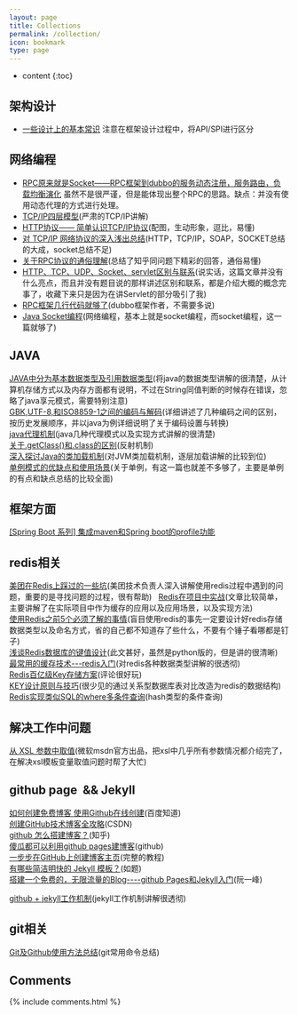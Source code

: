 ```yaml
---
layout: page
title: Collections
permalink: /collection/
icon: bookmark
type: page
---
```


* content
{:toc}

## 架构设计

* [一些设计上的基本常识](http://javatar.iteye.com/blog/706098)
    注意在框架设计过程中，将API/SPI进行区分

## 网络编程

* [RPC原来就是Socket——RPC框架到dubbo的服务动态注册，服务路由，负载均衡演化](http://www.cnblogs.com/intsmaze/p/6058765.html)
    虽然不是很严谨，但是能体现出整个RPC的思路。缺点：并没有使用动态代理的方式进行处理。
* [TCP/IP四层模型](http://www.cnblogs.com/BlueTzar/articles/811160.html)(严肃的TCP/IP讲解)  
* [HTTP协议—— 简单认识TCP/IP协议](http://www.cnblogs.com/roverliang/p/5176456.html)(配图，生动形象，逗比，易懂)  
* [对 TCP/IP 网络协议的深入浅出总结](http://blog.jobbole.com/74795/)(HTTP，TCP/IP，SOAP，SOCKET总结的大成，socket总结不足)  
* [关于RPC协议的通俗理解](http://blog.csdn.net/huangjin0507/article/details/52199349)(总结了知乎同问题下精彩的回答，通俗易懂)  
* [HTTP、TCP、UDP、Socket、servlet区别与联系](http://blog.csdn.net/wabiaozia/article/details/54571874)(说实话，这篇文章并没有什么亮点，而且并没有题目说的那样讲述区别和联系，都是介绍大概的概念完事了，收藏下来只是因为在讲Servlet的部分吸引了我)  
* [RPC框架几行代码就够了](http://javatar.iteye.com/blog/1123915)(dubbo框架作者，不需要多说)  
* [Java Socket编程](http://www.cnblogs.com/wnlja/p/4366402.html)(网络编程，基本上就是socket编程，而socket编程，这一篇就够了)

## JAVA

[JAVA中分为基本数据类型及引用数据类型](http://www.cnblogs.com/dubo-/p/5565677.html)(将java的数据类型讲解的很清楚，从计算机存储方式以及内存方面都有说明，不过在String同值判断的时候存在错误，忽略了java享元模式，需要特别注意)    
[GBK,UTF-8,和ISO8859-1之间的编码与解码](http://blog.csdn.net/xiongchao2011/article/details/7276834)(详细讲述了几种编码之间的区别，按历史发展顺序，并以java为例详细说明了关于编码设置与转换)  
[java代理机制](http://www.cnblogs.com/machine/archive/2013/02/21/2921345.html)(java几种代理模式以及实现方式讲解的很清楚)  
[关于.getClass()和.class的区别](http://blog.csdn.net/qianzhiyong111/article/details/7320879)(反射机制)  
[深入探讨Java的类加载机制](http://www.blogjava.net/William/archive/2006/08/25/65804.html)(对JVM类加载机制，逐层加载讲解的比较到位)  
[单例模式的优缺点和使用场景](http://www.cnblogs.com/damsoft/p/6105122.html)(关于单例，有这一篇也就差不多够了，主要是单例的有点和缺点总结的比较全面)

## 框架方面

[[Spring Boot 系列] 集成maven和Spring boot的profile功能](http://blog.csdn.net/lihe2008125/article/details/50443491)

## redis相关

[美团在Redis上踩过的一些坑](http://blog.csdn.net//chenleixing/article/details/50530419)(美团技术负责人深入讲解使用redis过程中遇到的问题，重要的是寻找问题的过程，很有帮助)  
[Redis在项目中实战](http://blog.csdn.net/u010539352/article/details/51787324)(文章比较简单，主要讲解了在实际项目中作为缓存的应用以及应用场景，以及实现方法)  
[使用Redis之前5个必须了解的事情](http://www.csdn.net/article/2014-09-29/2821930-5-key-takeaways-for-developing-with-redis)(盲目使用redis的事先一定要设计好redis存储数据类型以及命名方式，省的自己都不知道存了些什么，不要有个锤子看哪都是钉子)  
[浅谈Redis数据库的键值设计](http://www.searchdatabase.com.cn/showcontent_52657.htm)(此文甚好，虽然是python版的，但是讲的很清晰)  
[最常用的缓存技术---redis入门](http://www.cnblogs.com/fengru/p/5793087.html)(对redis各种数据类型讲解的很透彻)  
[Redis百亿级Key存储方案](http://www.cnblogs.com/colorfulkoala/p/5783556.html)(评论很好玩)  
[KEY设计原则与技巧](http://www.cnblogs.com/nixi8/p/6708252.html)(很少见的通过关系型数据库表对比改造为redis的数据结构)  
[Redis实现类似SQL的where多条件查询](http://blog.csdn.net/zbw18297786698/article/details/52904316)(hash类型的条件查询)

## 解决工作中问题

[从 XSL 参数中取值](https://msdn.microsoft.com/zh-cn/library/ms950787.aspx)(微软msdn官方出品，把xsl中几乎所有参数情况都介绍完了，在解决xsl模板变量取值问题时帮了大忙)

## github page  && Jekyll

[如何创建免费博客 使用Github在线创建](https://jingyan.baidu.com/article/4853e1e5649f771909f72696.html)(百度知道)    
[创建GitHub技术博客全攻略](http://blog.csdn.net/renfufei/article/details/37725057/)(CSDN)  
[github 怎么搭建博客？](https://www.zhihu.com/question/23934523)(知乎)  
[傻瓜都可以利用github pages建博客](http://cyzus.github.io/2015/06/21/github-build-blog/)(github)  
[一步步在GitHub上创建博客主页](http://www.pchou.info/ssgithubPage/2013-01-03-build-github-blog-page-01.html)(完整的教程)  
[有哪些简洁明快的 Jekyll 模板？](https://www.zhihu.com/question/20223939)(如题)  
[搭建一个免费的，无限流量的Blog----github Pages和Jekyll入门](http://www.ruanyifeng.com/blog/2012/08/blogging_with_jekyll.html)(阮一峰) 

[github + jekyll工作机制](http://www.360doc.com/content/14/0415/07/13232598_369075184.shtml)(jekyll工作机制讲解很透彻)

## git相关

[Git及Github使用方法总结](http://blog.csdn.net/wangtaoking1/article/details/17115021)(git常用命令总结)

## Comments

{% include comments.html %}
